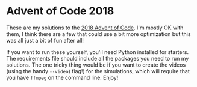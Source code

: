 # Advent of Code 2018

These are my solutions to the [2018 Advent of Code](https://adventofcode.com/2018/).
I'm mostly OK with them, I think there are a few that could use a bit more optimization
but this was all just a bit of fun after all!

If you want to run these yourself, you'll need Python installed for starters. The requirements
file should include all the packages you need to run my solutions. The one tricky thing
would be if you want to create the videos (using the handy `--video`) flag!) for the simulations,
which will require that you have `ffmpeg` on the command line. Enjoy!
